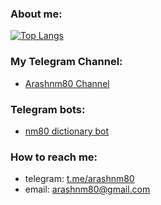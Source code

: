 ### About me:
<!--
  ![Anurag's GitHub stats](https://github-readme-stats.vercel.app/api?username=arashnm80&show_icons=true)
  [![Readme Card](https://github-readme-stats.vercel.app/api/pin/?username=arashnm80&repo=public-arash)](https://github.com/anuraghazra/github-readme-stats)
-->

[![Top Langs](https://github-readme-stats.vercel.app/api/top-langs/?username=arashnm80)](https://github.com/arashnm80?tab=repositories)

### My Telegram Channel:
- [Arashnm80 Channel](https://t.me/Arashnm80_Channel)

### Telegram bots:
- [nm80 dictionary bot](https://t.me/nm80_dictionary_bot)

### How to reach me:
- telegram: [t.me/arashnm80](https://t.me/arashnm80)
- email: arashnm80@gmail.com
